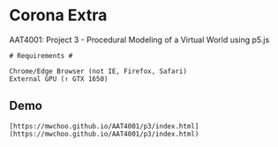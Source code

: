 #  Corona Extra
AAT4001: Project 3 - Procedural Modeling of a Virtual World using p5.js

```
# Requirements #

Chrome/Edge Browser (not IE, Firefox, Safari)
External GPU (↑ GTX 1650)
```

## Demo
```
[https://mwchoo.github.io/AAT4001/p3/index.html](https://mwchoo.github.io/AAT4001/p3/index.html)
```
